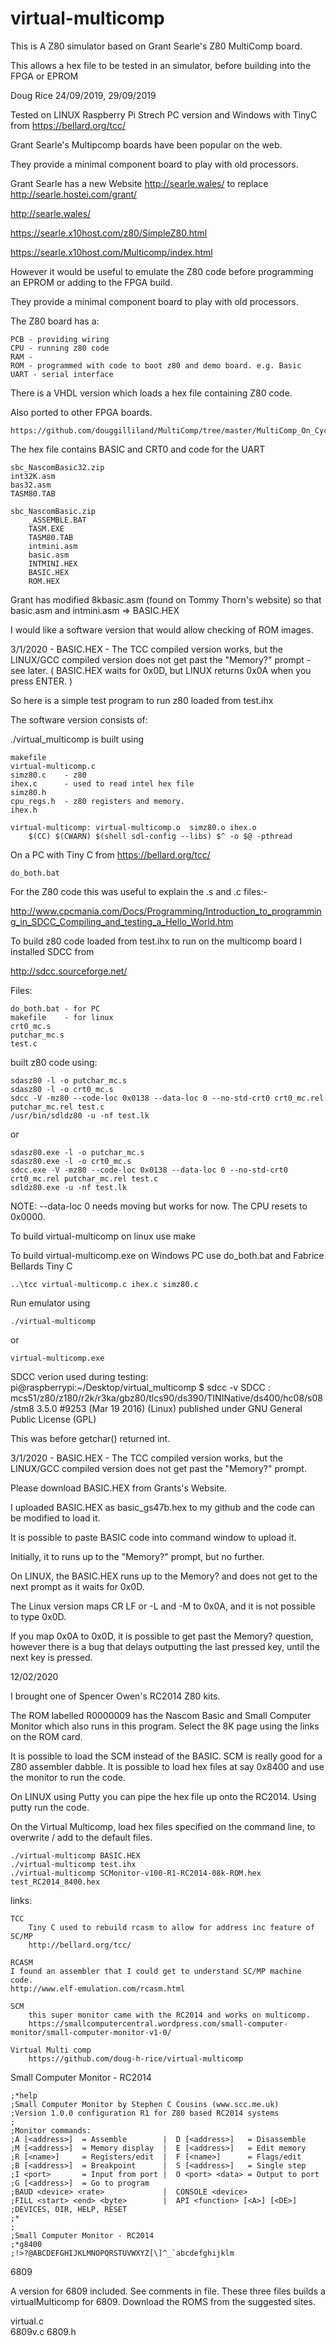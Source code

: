 # virtual-multicomp

This is A Z80 simulator based on Grant Searle's Z80 MultiComp board. 

This allows a hex file to be tested in an simulator, before building into the FPGA or EPROM

Doug Rice 
24/09/2019, 
29/09/2019

Tested on LINUX Raspberry Pi Strech PC version and Windows with TinyC from https://bellard.org/tcc/

Grant Searle's Multipcomp boards have been popular on the web. 

They provide a minimal component board to play with old processors.

Grant Searle has a new Website http://searle.wales/ to replace  http://searle.hostei.com/grant/

 http://searle.wales/

 https://searle.x10host.com/z80/SimpleZ80.html
 
 https://searle.x10host.com/Multicomp/index.html
 

However it would be useful to emulate the Z80 code before programming an EPROM or adding to the FPGA build.

They provide a minimal component board to play with old processors.

The Z80 board has a:

	PCB - providing wiring
	CPU - running z80 code
	RAM - 
	ROM - programmed with code to boot z80 and demo board. e.g. Basic
	UART - serial interface

There is a VHDL version which loads a hex file containing Z80 code.

Also ported to other FPGA boards.

  	https://github.com/douggilliland/MultiComp/tree/master/MultiComp_On_Cyclone%20IV%20VGA%20Card


The hex file contains BASIC and CRT0 and code for the UART

  	sbc_NascomBasic32.zip
    int32K.asm
    bas32.asm
    TASM80.TAB

	sbc_NascomBasic.zip
		_ASSEMBLE.BAT
		TASM.EXE
		TASM80.TAB
		intmini.asm
		basic.asm
		INTMINI.HEX
		BASIC.HEX
		ROM.HEX
		
Grant has modified 8kbasic.asm (found on Tommy Thorn's website) so that basic.asm and intmini.asm => BASIC.HEX

I would like a software version that would allow checking of ROM images.

3/1/2020 - BASIC.HEX - The TCC compiled version works, but the LINUX/GCC compiled version does not get past the "Memory?" prompt - see later.  ( BASIC.HEX waits for 0x0D, but LINUX returns 0x0A when you press ENTER. )

So here is a simple test program to run z80 loaded from test.ihx

The software version consists of:

  ./virtual_multicomp is built using
  
	makefile
	virtual-multicomp.c 
	simz80.c 	- z80
	ihex.c		- used to read intel hex file
	simz80.h 
	cpu_regs.h  - z80 registers and memory.
	ihex.h

	virtual-multicomp: virtual-multicomp.o  simz80.o ihex.o  
		$(CC) $(CWARN) $(shell sdl-config --libs) $^ -o $@ -pthread

On a PC with Tiny C from https://bellard.org/tcc/
  	
  	do_both.bat


For the Z80 code this was useful to explain the .s and .c files:-

http://www.cpcmania.com/Docs/Programming/Introduction_to_programming_in_SDCC_Compiling_and_testing_a_Hello_World.htm

To build z80 code loaded from test.ihx to run on the multicomp board I installed SDCC from 

http://sdcc.sourceforge.net/

Files:

    do_both.bat	- for PC
    makefile 	- for linux
    crt0_mc.s
    putchar_mc.s  
    test.c
  
built z80 code using:
  
	sdasz80 -l -o putchar_mc.s
	sdasz80 -l -o crt0_mc.s
	sdcc -V -mz80 --code-loc 0x0138 --data-loc 0 --no-std-crt0 crt0_mc.rel putchar_mc.rel test.c
	/usr/bin/sdldz80 -u -nf test.lk
or


  	sdasz80.exe -l -o putchar_mc.s
  	sdasz80.exe -l -o crt0_mc.s
  	sdcc.exe -V -mz80 --code-loc 0x0138 --data-loc 0 --no-std-crt0 crt0_mc.rel putchar_mc.rel test.c
  	sdldz80.exe -u -nf test.lk
 
NOTE: --data-loc 0 needs moving but works for now. The CPU resets to 0x0000.

To build virtual-multicomp on linux use make

To build virtual-multicomp.exe  on Windows PC use do_both.bat and Fabrice Bellards Tiny C

  	..\tcc virtual-multicomp.c ihex.c simz80.c   
  	
	
Run emulator using

 	./virtual-multicomp 
or

  	virtual-multicomp.exe 

SDCC verion used during testing:
pi@raspberrypi:~/Desktop/virtual_multicomp $ sdcc -v
SDCC : mcs51/z80/z180/r2k/r3ka/gbz80/tlcs90/ds390/TININative/ds400/hc08/s08/stm8 3.5.0 #9253 (Mar 19 2016) (Linux)
published under GNU General Public License (GPL)

This was before getchar() returned int.

3/1/2020 - BASIC.HEX - The TCC compiled version works, but the LINUX/GCC compiled version does not get past the "Memory?" prompt.  

Please download BASIC.HEX from Grants's Website. 

I uploaded BASIC.HEX as basic_gs47b.hex to my github and the code can be modified to load it.  

It is possible to paste BASIC code into command window to upload it.

Initially, it to runs up to the "Memory?" prompt, but no further.

On LINUX, the BASIC.HEX runs up to the Memory? and does not get to the next prompt as it waits for 0x0D.

The Linux version maps CR LF or <cntrl>-L and <cntrl>-M to 0x0A, and it is not possible to type 0x0D. 

If you map  0x0A to 0x0D, it is possible to get past the Memory? question, however there is a bug that delays outputting the last pressed key, until the next key is pressed.

12/02/2020

I brought one of Spencer Owen's RC2014 Z80 kits. 

The ROM labelled R0000009 has the Nascom Basic and Small Computer Monitor which also runs in this program.
Select the 8K page using the links on the ROM card.

It is possible to load the SCM instead of the BASIC. SCM is really good for a Z80 assembler dabble. 
It is possible to load hex files at say 0x8400 and use the monitor to run the code.

On LINUX using Putty you can pipe the hex file up onto the RC2014. Using putty run the code.

On the Virtual Multicomp, load hex files specified on the command line, to overwrite / add to the default files.

	./virtual-multicomp BASIC.HEX
	./virtual-multicomp test.ihx
	./virtual-multicomp SCMonitor-v100-R1-RC2014-08k-ROM.hex test_RC2014_8400.hex
	
links:
	
	TCC		
		Tiny C used to rebuild rcasm to allow for address inc feature of SC/MP
		http://bellard.org/tcc/

	RCASM
	I found an assembler that I could get to understand SC/MP machine code.
	http://www.elf-emulation.com/rcasm.html

	SCM
	    this super monitor came with the RC2014 and works on multicomp.				
		https://smallcomputercentral.wordpress.com/small-computer-monitor/small-computer-monitor-v1-0/

	Virtual Multi comp
		https://github.com/doug-h-rice/virtual-multicomp
	
	
Small Computer Monitor - RC2014
	
	;*help
	;Small Computer Monitor by Stephen C Cousins (www.scc.me.uk)
	;Version 1.0.0 configuration R1 for Z80 based RC2014 systems
	;
	;Monitor commands:
	;A [<address>]  = Assemble        |  D [<address>]   = Disassemble
	;M [<address>]  = Memory display  |  E [<address>]   = Edit memory
	;R [<name>]     = Registers/edit  |  F [<name>]      = Flags/edit
	;B [<address>]  = Breakpoint      |  S [<address>]   = Single step
	;I <port>       = Input from port |  O <port> <data> = Output to port
	;G [<address>]  = Go to program
	;BAUD <device> <rate>             |  CONSOLE <device>
	;FILL <start> <end> <byte>        |  API <function> [<A>] [<DE>]
	;DEVICES, DIR, HELP, RESET
	;*
	;
	;Small Computer Monitor - RC2014
	;*g8400
	;!>?@ABCDEFGHIJKLMNOPQRSTUVWXYZ[\]^_`abcdefghijklm

6809

A version for 6809 included. See comments in file.
These three files builds a virtualMulticomp for 6809. Download the ROMS from the suggested sites.

  virtual.c   
  6809v.c
  6809.h
